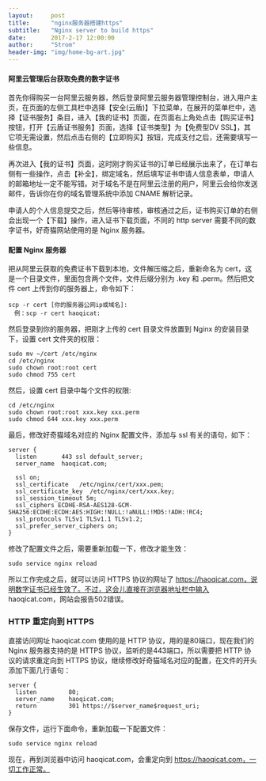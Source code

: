 ```yaml
---
layout:     post
title:      "nginx服务器搭建https"
subtitle:   "Nginx server to build https"
date:       2017-2-17 12:00:00
author:     "Strom"
header-img: "img/home-bg-art.jpg"
---
```


#### 阿里云管理后台获取免费的数字证书

首先你得购买一台阿里云服务器，然后登录阿里云服务器管理控制台，进入用户主页，在页面的左侧工具栏中选择【安全(云盾)】下拉菜单，在展开的菜单栏中，选择【证书服务】条目，进入【我的证书】页面，在页面右上角处点击【购买证书】按钮，打开【云盾证书服务】页面，选择【证书类型】为【免费型DV SSL】，其它项无需设置，然后点击右侧的【立即购买】按钮，完成支付之后，还需要填写一些信息。

再次进入【我的证书】页面，这时刚才购买证书的订单已经展示出来了，在订单右侧有一些操作，点击【补全】，绑定域名，然后填写证书申请人信息表单，申请人的邮箱地址一定不能写错。对于域名不是在阿里云注册的用户，阿里云会给你发送邮件，告诉你在你的域名管理系统中添加 CNAME 解析记录。

申请人的个人信息提交之后，然后等待审核，审核通过之后，证书购买订单的右侧会出现一个【下载】操作，进入证书下载页面，不同的 http server 需要不同的数字证书，好奇猫网站使用的是 Nginx 服务器。

#### 配置 Nginx 服务器

把从阿里云获取的免费证书下载到本地，文件解压缩之后，重新命名为 cert，这是一个目录文件，里面包含两个文件，文件后缀分别为 .key 和 .perm。然后把文件 cert 上传到你的服务器上，命令如下：

```
scp -r cert [你的服务器公网ip或域名]:
　例：scp -r cert haoqicat:

```
然后登录到你的服务器，把刚才上传的 cert 目录文件放置到 Nginx 的安装目录下，设置 cert 文件夹的权限：

```
sudo mv ~/cert /etc/nginx
cd /etc/nginx
sudo chown root:root cert
sudo chmod 755 cert

```
然后，设置 cert 目录中每个文件的权限:

```
cd /etc/nginx
sudo chown root:root xxx.key xxx.perm
sudo chmod 644 xxx.key xxx.perm

```
最后，修改好奇猫域名对应的 Nginx 配置文件，添加与 ssl 有关的语句，如下：

```
server {
  listen       443 ssl default_server;
  server_name  haoqicat.com;

  ssl on;
  ssl_certificate   /etc/nginx/cert/xxx.pem;
  ssl_certificate_key  /etc/nginx/cert/xxx.key;
  ssl_session_timeout 5m;
  ssl_ciphers ECDHE-RSA-AES128-GCM-SHA256:ECDHE:ECDH:AES:HIGH:!NULL:!aNULL:!MD5:!ADH:!RC4;
  ssl_protocols TLSv1 TLSv1.1 TLSv1.2;
  ssl_prefer_server_ciphers on;
}

```
修改了配置文件之后，需要重新加载一下，修改才能生效：

```
sudo service nginx reload

```
所以工作完成之后，就可以访问 HTTPS 协议的网址了 https://haoqicat.com，说明数字证书已经生效了。不过，这会儿直接在浏览器地址栏中输入 haoqicat.com，网站会报告502错误。

### HTTP 重定向到 HTTPS

直接访问网址 haoqicat.com 使用的是 HTTP 协议，用的是80端口，现在我们的 Nginx 服务器支持的是 HTTPS 协议，监听的是443端口，所以需要把 HTTP 协议的请求重定向到 HTTPS 协议，继续修改好奇猫域名对应的配置，在文件的开头添加下面几行语句：

```
server {
  listen         80;
  server_name    haoqicat.com;
  return         301 https://$server_name$request_uri;
}

```
保存文件，运行下面命令，重新加载一下配置文件：

```
sudo service nginx reload

```
现在，再到浏览器中访问 haoqicat.com，会重定向到 https://haoqicat.com，一切工作正常。
